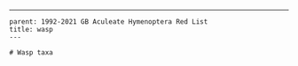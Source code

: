 ---
    parent: 1992-2021 GB Aculeate Hymenoptera Red List
    title: wasp
    ---

    # Wasp taxa
    